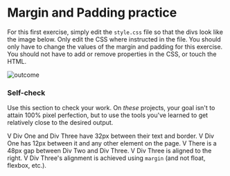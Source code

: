 # Margin and Padding practice

For this first exercise, simply edit the `style.css` file so that the divs look like the image below. Only edit the CSS where instructed in the file.  You should only have to change the values of the margin and padding for this exercise. You should not have to add or remove properties in the CSS, or touch the HTML.

![outcome](./desired-outcome.png)

### Self-check 
Use this section to check your work. On _these_ projects, your goal isn't to attain 100% pixel perfection, but to use the tools you've learned to get relatively close to the desired output.

V Div One and Div Three have 32px between their text and border.
V Div One has 12px between it and any other element on the page.
V There is a 48px gap between Div Two and Div Three.
V Div Three is aligned to the right.
V Div Three's alignment is achieved using `margin` (and not float, flexbox, etc.).